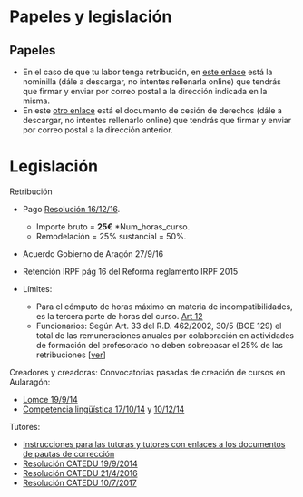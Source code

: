 
# Papeles y legislación

## Papeles

- En el caso de que tu labor tenga retribución, en [este enlace](https://drive.google.com/file/d/0B8DUIrelUGyeRVV5VGV1aERpVkU/view?usp=sharing) está la nominilla (dále a descargar, no intentes rellenarla online) que tendrás que firmar y enviar por correo postal a la dirección indicada en la misma. 
- En este [otro enlace](https://docs.google.com/document/d/1Cl6JrPVv2K9EA7NfMmGuM8ueVvKj95uIDHLEHHg_yLA/edit?usp=sharing) está el documento de cesión de derechos (dále a descargar, no intentes rellenarlo online) que tendrás que firmar y enviar por correo postal a la dirección anterior.

# Legislación

Retribución

* Pago [Resolución 16/12/16](http://aularagon.catedu.es/materialesaularagon2013/cursotut/cursotut3/2017-1-1-Resolucion_pagos_ponentes.pdf).

    * Importe bruto = **25€** *Num_horas_curso.
    * Remodelación = 25% sustancial = 50%.

* Acuerdo Gobierno de Aragón 27/9/16
* Retención IRPF pág 16 del Reforma reglamento IRPF 2015
* Límites:
    - Para el cómputo de horas máximo en materia de incompatibilidades, es la tercera parte de horas del curso. [Art 12](http://aularagon.catedu.es/materialesaularagon2013/cursotut/cursotut3/2017-1-1-Resolucion_pagos_ponentes.pdf)
    - Funcionarios: Según Art. 33 del R.D. 462/2002, 30/5 (BOE 129)  el total de las remuneraciones anuales por colaboración en actividades de formación del profesorado no deben sobrepasar el 25% de las retribuciones [[ver](http://www.boe.es/buscar/doc.php?id=BOE-A-2002-10337)]

Creadores y creadoras: Convocatorias pasadas de creación de cursos en Aularagón:

- [Lomce 19/9/14](http://www.catedu.es/webcatedu/index.php/convocatorias/71-convocatoria-de-seleccion-de-creadores-de-contenidos-de-cursos-online-lomce)
- [Competencia lingüística 17/10/14](http://www.educaragon.org/Files/Files/UserFiles/File/Educacin%20a%20distancia/Resolucion_17_octubre_2014_materiales_competencia_linguistica.pdf) y [10/12/14](http://www.educaragon.org/Files/Files/UserFiles/File/Educacin%20a%20distancia/Resolucion_definitiva_materiales_comp_ling_2014.pdf)

Tutores:

- [Instrucciones para las tutoras y tutores con enlaces a los documentos de pautas de corrección](https://catedu.gitbooks.io/curso-de-tutores/content/)
- [Resolución CATEDU 19/9/2014](http://www.catedu.es/webcatedu/images/noticias/Resoluci%C3%B3n%20de%2017%20de%20septiembre%20de%202014%20CONVOCATORIA%20TUTORES.pdf)
- [Resolución CATEDU 21/4/2016](http://web.catedu.es/webcatedu/index.php/convocatorias/166-convocatoria-creacion-de-listado-de-tutores-para-aularagon)
- [Resolución CATEDU 10/7/2017](http://web.catedu.es/webcatedu/index.php/convocatorias/219-convocatoria-seleccion-de-tutores-aularagon)
